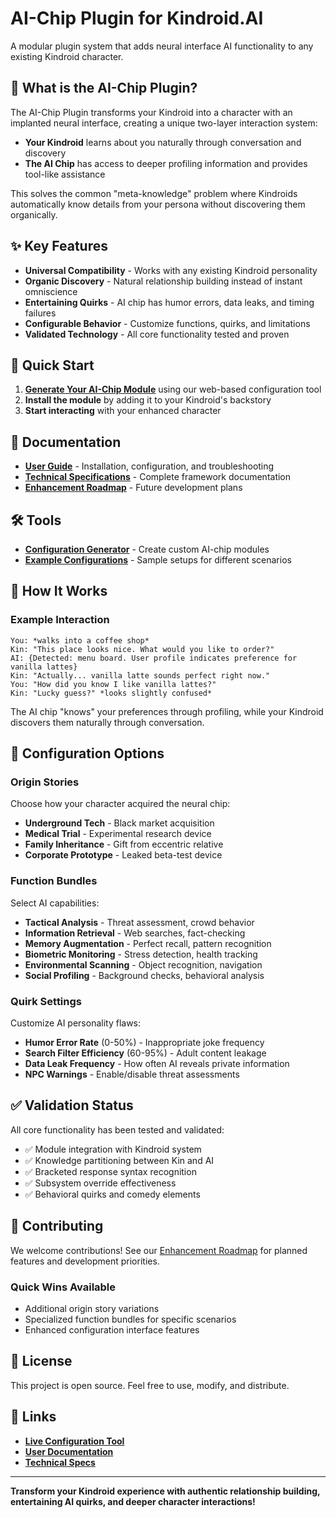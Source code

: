 # AI-Chip Plugin for Kindroid.AI

A modular plugin system that adds neural interface AI functionality to any existing Kindroid character.

## 🧠 What is the AI-Chip Plugin?

The AI-Chip Plugin transforms your Kindroid into a character with an implanted neural interface, creating a unique two-layer interaction system:

- **Your Kindroid** learns about you naturally through conversation and discovery
- **The AI Chip** has access to deeper profiling information and provides tool-like assistance

This solves the common "meta-knowledge" problem where Kindroids automatically know details from your persona without discovering them organically.

## ✨ Key Features

- **Universal Compatibility** - Works with any existing Kindroid personality
- **Organic Discovery** - Natural relationship building instead of instant omniscience  
- **Entertaining Quirks** - AI chip has humor errors, data leaks, and timing failures
- **Configurable Behavior** - Customize functions, quirks, and limitations
- **Validated Technology** - All core functionality tested and proven

## 🚀 Quick Start

1. **[Generate Your AI-Chip Module](./tools/generator/)** using our web-based configuration tool
2. **Install the module** by adding it to your Kindroid's backstory
3. **Start interacting** with your enhanced character

## 📖 Documentation

- **[User Guide](./docs/user-guide.md)** - Installation, configuration, and troubleshooting
- **[Technical Specifications](./docs/technical-specs.md)** - Complete framework documentation
- **[Enhancement Roadmap](./docs/enhancement-roadmap.md)** - Future development plans

## 🛠️ Tools

- **[Configuration Generator](./tools/generator/)** - Create custom AI-chip modules
- **[Example Configurations](./examples/)** - Sample setups for different scenarios

## 🎯 How It Works

### Example Interaction
```
You: *walks into a coffee shop*
Kin: "This place looks nice. What would you like to order?"
AI: {Detected: menu board. User profile indicates preference for vanilla lattes}
Kin: "Actually... vanilla latte sounds perfect right now."
You: "How did you know I like vanilla lattes?"  
Kin: "Lucky guess?" *looks slightly confused*
```

The AI chip "knows" your preferences through profiling, while your Kindroid discovers them naturally through conversation.

## 🔧 Configuration Options

### Origin Stories
Choose how your character acquired the neural chip:
- **Underground Tech** - Black market acquisition
- **Medical Trial** - Experimental research device
- **Family Inheritance** - Gift from eccentric relative  
- **Corporate Prototype** - Leaked beta-test device

### Function Bundles
Select AI capabilities:
- **Tactical Analysis** - Threat assessment, crowd behavior
- **Information Retrieval** - Web searches, fact-checking
- **Memory Augmentation** - Perfect recall, pattern recognition
- **Biometric Monitoring** - Stress detection, health tracking
- **Environmental Scanning** - Object recognition, navigation
- **Social Profiling** - Background checks, behavioral analysis

### Quirk Settings
Customize AI personality flaws:
- **Humor Error Rate** (0-50%) - Inappropriate joke frequency
- **Search Filter Efficiency** (60-95%) - Adult content leakage
- **Data Leak Frequency** - How often AI reveals private information
- **NPC Warnings** - Enable/disable threat assessments

## ✅ Validation Status

All core functionality has been tested and validated:
- ✅ Module integration with Kindroid system
- ✅ Knowledge partitioning between Kin and AI
- ✅ Bracketed response syntax recognition
- ✅ Subsystem override effectiveness
- ✅ Behavioral quirks and comedy elements

## 🤝 Contributing

We welcome contributions! See our [Enhancement Roadmap](./docs/enhancement-roadmap.md) for planned features and development priorities.

### Quick Wins Available
- Additional origin story variations
- Specialized function bundles for specific scenarios
- Enhanced configuration interface features

## 📄 License

This project is open source. Feel free to use, modify, and distribute.

## 🔗 Links

- **[Live Configuration Tool](https://jcmrs.github.io/ai-chip-plugin/tools/generator/)**
- **[User Documentation](https://jcmrs.github.io/ai-chip-plugin/docs/user-guide.html)**
- **[Technical Specs](https://jcmrs.github.io/ai-chip-plugin/docs/technical-specs.html)**

---

**Transform your Kindroid experience with authentic relationship building, entertaining AI quirks, and deeper character interactions!**